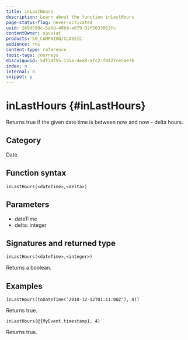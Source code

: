 ```yaml
---
title: inLastHours
description: Learn about the function inLastHours
page-status-flag: never-activated
uuid: 269d590c-5a6d-40b9-a879-02f5033863fc
contentOwner: sauviat
products: SG_CAMPAIGN/CLASSIC
audience: rns
content-type: reference
topic-tags: journeys
discoiquuid: 5df34f55-135a-4ea8-afc2-f9427ce5ae7b
index: n
internal: n
snippet: y
---
```


# inLastHours {#inLastHours}

Returns true if the given date time is between now and now - delta hours. 

## Category

Date

## Function syntax

`inLastHours(<dateTime>,<delta>)`

## Parameters

* dateTime
* delta: integer

## Signatures and returned type

`inLastHours(<dateTime>,<integer>)`

Returns a boolean.

## Examples

`inLastHours(toDateTime('2010-12-12T01:11:00Z'), 4))`

Returns true.

`inLastHours(@{MyEvent.timestamp}, 4)`

Returns true.
